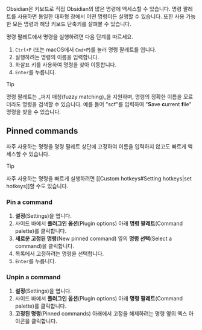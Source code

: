 Obsidian은 키보드로 직접 Obsidian의 많은 명령에 액세스할 수 있습니다. 명령 팔레트를 사용하면 동일한 대화형 창에서 어떤 명령이든 실행할 수 있습니다. 또한 사용 가능한 모든 명령과 해당 키보드 단축키를 살펴볼 수 있습니다.

명령 팔레트에서 명령을 실행하려면 다음 단계를 따르세요.

1. `Ctrl+P` (또는 macOS에서 `Cmd+P`)를 눌러 명령 팔레트를 엽니다.
2. 실행하려는 명령의 이름을 입력합니다.
3. 화살표 키를 사용하여 명령을 찾아 이동합니다.
4. `Enter`를 누릅니다.

> [!tip]
> 명령 팔레트는 _퍼지 매칭(fuzzy matching)_을 지원하며, 명령의 정확한 이름을 모르더라도 명령을 검색할 수 있습니다. 예를 들어 "scf"를 입력하여  "**S**ave **c**urrent **f**ile" 명령을 찾을 수 있습니다.

## Pinned commands

자주 사용하는 명령을 명령 팔레트 상단에 고정하여 이름을 입력하지 않고도 빠르게 액세스할 수 있습니다.

> [!tip]
> 자주 사용하는 명령을 빠르게 실행하려면 [[Custom hotkeys#Setting hotkeys|set hotkeys]]할 수도 있습니다.

### Pin a command

1. **설정**(Settings)을 엽니다.
2. 사이드 바에서 **플러그인 옵션**(Plugin options) 아래 **명령 팔레트**(Command palette)를 클릭합니다.
3. **새로운 고정된 명령**(New pinned command) 옆의 **명령 선택**(Select a command)을 클릭합니다.
4. 목록에서 고정하려는 명령을 선택합니다.
5. `Enter`를 누릅니다.

### Unpin a command

1. **설정**(Settings)을 엽니다.
2. 사이드 바에서 **플러그인 옵션**(Plugin options) 아래 **명령 팔레트**(Command palette)를 클릭합니다.
3. **고정된 명령**(Pinned commands) 아래에서 고정을 해제하려는 명령 옆의 엑스 아이콘을 클릭합니다.
